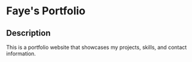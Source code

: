 # Faye's Portfolio

## Description

This is a portfolio website that showcases my projects, skills, and contact information.